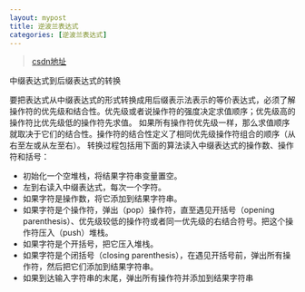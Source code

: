 ```yaml
---
layout: mypost
title: 逆波兰表达式
categories: [逆波兰表达式]
---
```

> [csdn地址](https://blog.csdn.net/sxllllwd/article/details/8214751)


中缀表达式到后缀表达式的转换

  要把表达式从中缀表达式的形式转换成用后缀表示法表示的等价表达式，必须了解操作符的优先级和结合性。优先级或者说操作符的强度决定求值顺序；优先级高的操作符比优先级低的操作符先求值。 如果所有操作符优先级一样，那么求值顺序就取决于它们的结合性。操作符的结合性定义了相同优先级操作符组合的顺序（从右至左或从左至右）。 
转换过程包括用下面的算法读入中缀表达式的操作数、操作符和括号：

+ 初始化一个空堆栈，将结果字符串变量置空。
+ 左到右读入中缀表达式，每次一个字符。
+ 如果字符是操作数，将它添加到结果字符串。
+ 如果字符是个操作符，弹出（pop）操作符，直至遇见开括号（opening parenthesis）、优先级较低的操作符或者同一优先级的右结合符号。把这个操作符压入（push）堆栈。
+ 如果字符是个开括号，把它压入堆栈。
+ 如果字符是个闭括号（closing parenthesis），在遇见开括号前，弹出所有操作符，然后把它们添加到结果字符串。
+ 如果到达输入字符串的末尾，弹出所有操作符并添加到结果字符串